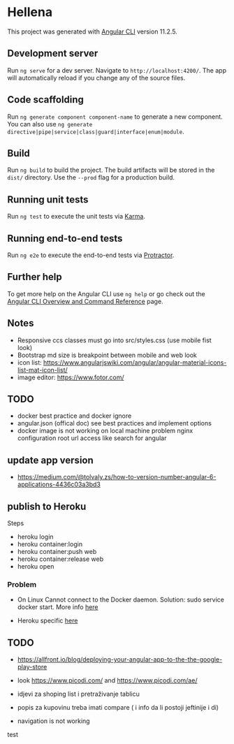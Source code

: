 # Hellena

This project was generated with [Angular CLI](https://github.com/angular/angular-cli) version 11.2.5.

## Development server

Run `ng serve` for a dev server. Navigate to `http://localhost:4200/`. The app will automatically reload if you change any of the source files.

## Code scaffolding

Run `ng generate component component-name` to generate a new component. You can also use `ng generate directive|pipe|service|class|guard|interface|enum|module`.

## Build

Run `ng build` to build the project. The build artifacts will be stored in the `dist/` directory. Use the `--prod` flag for a production build.

## Running unit tests

Run `ng test` to execute the unit tests via [Karma](https://karma-runner.github.io).

## Running end-to-end tests

Run `ng e2e` to execute the end-to-end tests via [Protractor](http://www.protractortest.org/).

## Further help

To get more help on the Angular CLI use `ng help` or go check out the [Angular CLI Overview and Command Reference](https://angular.io/cli) page.

## Notes

* Responsive ccs classes must go into src/styles.css (use mobile fist look)
* Bootstrap md size is breakpoint between mobile and web look
* icon list: https://www.angularjswiki.com/angular/angular-material-icons-list-mat-icon-list/
* image editor: https://www.fotor.com/

## TODO
* docker best practice and docker ignore
* angular.json (offical doc) see best practices and implement options
* docker image is not working on local machine problem nginx configuration root url access like search for angular

## update app version
* https://medium.com/@tolvaly.zs/how-to-version-number-angular-6-applications-4436c03a3bd3

## publish to Heroku

Steps
* heroku login
* heroku container:login
* heroku container:push web
* heroku container:release web
* heroku open

### Problem

* On Linux Cannot connect to the Docker daemon. Solution: sudo service docker start. More info [here](https://phoenixnap.com/kb/cannot-connect-to-the-docker-daemon-error)

* Heroku specific [here](https://dev.to/levelupkoodarit/deploying-containerized-nginx-to-heroku-how-hard-can-it-be-3g14)

## TODO

* https://allfront.io/blog/deploying-your-angular-app-to-the-the-google-play-store

* look https://www.picodi.com/ and https://www.picodi.com/ae/

* idjevi za shoping list i pretraživanje tablicu
* popis za kupovinu treba imati compare ( i info da li postoji jeftinije i di)

* navigation is not working

test
